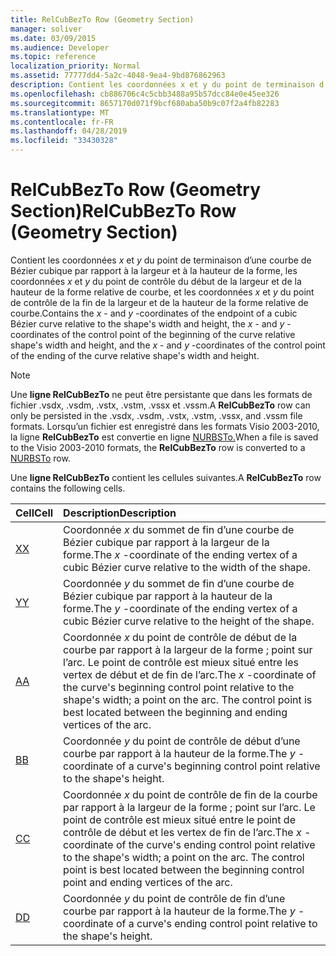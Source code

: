 ```yaml
---
title: RelCubBezTo Row (Geometry Section)
manager: soliver
ms.date: 03/09/2015
ms.audience: Developer
ms.topic: reference
localization_priority: Normal
ms.assetid: 77777dd4-5a2c-4048-9ea4-9bd876862963
description: Contient les coordonnées x et y du point de terminaison d’une courbe de Bézier cubique par rapport à la largeur et à la hauteur de la forme, les coordonnées x et y du point de contrôle du début de la largeur et de la hauteur de la forme relative de courbe, et les coordonnées x et y du point de contrôle de la fin de la largeur et de la hauteur de la forme relative de courbe.
ms.openlocfilehash: cb886706c4c5cbb3488a95b57dcc84e0e45ee326
ms.sourcegitcommit: 8657170d071f9bcf680aba50b9c07f2a4fb82283
ms.translationtype: MT
ms.contentlocale: fr-FR
ms.lasthandoff: 04/28/2019
ms.locfileid: "33430328"
---
```

# <a name="relcubbezto-row-geometry-section"></a><span data-ttu-id="d90b9-103">RelCubBezTo Row (Geometry Section)</span><span class="sxs-lookup"><span data-stu-id="d90b9-103">RelCubBezTo Row (Geometry Section)</span></span>

<span data-ttu-id="d90b9-104">Contient les coordonnées  *x*  et  *y*  du point de terminaison d’une courbe de Bézier cubique par rapport à la largeur et à la hauteur de la forme, les coordonnées  *x*  et  *y*  du point de contrôle du début de la largeur et de la hauteur de la forme relative de courbe, et les coordonnées  *x*  et  *y*  du point de contrôle de la fin de la largeur et de la hauteur de la forme relative de courbe.</span><span class="sxs-lookup"><span data-stu-id="d90b9-104">Contains the  *x*  - and  *y*  -coordinates of the endpoint of a cubic Bézier curve relative to the shape's width and height, the  *x*  - and  *y*  -coordinates of the control point of the beginning of the curve relative shape's width and height, and the  *x*  - and  *y*  -coordinates of the control point of the ending of the curve relative shape's width and height.</span></span> 
  
> [!NOTE]
> <span data-ttu-id="d90b9-105">Une **ligne RelCubBezTo** ne peut être persistante que dans les formats de fichier .vsdx, .vsdm, .vstx, .vstm, .vssx et .vssm.</span><span class="sxs-lookup"><span data-stu-id="d90b9-105">A **RelCubBezTo** row can only be persisted in the .vsdx, .vsdm, .vstx, .vstm, .vssx, and .vssm file formats.</span></span> <span data-ttu-id="d90b9-106">Lorsqu’un fichier est enregistré dans les formats Visio 2003-2010, la ligne **RelCubBezTo** est convertie en ligne [NURBSTo.](nurbsto-row-geometry-section.md)</span><span class="sxs-lookup"><span data-stu-id="d90b9-106">When a file is saved to the Visio 2003-2010 formats, the **RelCubBezTo** row is converted to a [NURBSTo](nurbsto-row-geometry-section.md) row.</span></span> 
  
<span data-ttu-id="d90b9-107">Une **ligne RelCubBezTo** contient les cellules suivantes.</span><span class="sxs-lookup"><span data-stu-id="d90b9-107">A **RelCubBezTo** row contains the following cells.</span></span> 
  
|<span data-ttu-id="d90b9-108">**Cell**</span><span class="sxs-lookup"><span data-stu-id="d90b9-108">**Cell**</span></span>|<span data-ttu-id="d90b9-109">**Description**</span><span class="sxs-lookup"><span data-stu-id="d90b9-109">**Description**</span></span>|
|:-----|:-----|
|[<span data-ttu-id="d90b9-110">X</span><span class="sxs-lookup"><span data-stu-id="d90b9-110">X</span></span>](x-cell-geometry-section.md) <br/> |<span data-ttu-id="d90b9-111">Coordonnée  *x*  du sommet de fin d’une courbe de Bézier cubique par rapport à la largeur de la forme.</span><span class="sxs-lookup"><span data-stu-id="d90b9-111">The  *x*  -coordinate of the ending vertex of a cubic Bézier curve relative to the width of the shape.</span></span>  <br/> |
|[<span data-ttu-id="d90b9-112">Y</span><span class="sxs-lookup"><span data-stu-id="d90b9-112">Y</span></span>](y-cell-geometry-section.md) <br/> |<span data-ttu-id="d90b9-113">Coordonnée  *y*  du sommet de fin d’une courbe de Bézier cubique par rapport à la hauteur de la forme.</span><span class="sxs-lookup"><span data-stu-id="d90b9-113">The  *y*  -coordinate of the ending vertex of a cubic Bézier curve relative to the height of the shape.</span></span>  <br/> |
|[<span data-ttu-id="d90b9-114">A</span><span class="sxs-lookup"><span data-stu-id="d90b9-114">A</span></span>](a-cell-geometry-section.md) <br/> |<span data-ttu-id="d90b9-115">Coordonnée  *x*  du point de contrôle de début de la courbe par rapport à la largeur de la forme ; point sur l’arc. Le point de contrôle est mieux situé entre les vertex de début et de fin de l’arc.</span><span class="sxs-lookup"><span data-stu-id="d90b9-115">The  *x*  -coordinate of the curve's beginning control point relative to the shape's width; a point on the arc. The control point is best located between the beginning and ending vertices of the arc.</span></span>  <br/> |
|[<span data-ttu-id="d90b9-116">B</span><span class="sxs-lookup"><span data-stu-id="d90b9-116">B</span></span>](b-cell-geometry-section.md) <br/> |<span data-ttu-id="d90b9-117">Coordonnée  *y*  du point de contrôle de début d’une courbe par rapport à la hauteur de la forme.</span><span class="sxs-lookup"><span data-stu-id="d90b9-117">The  *y*  -coordinate of a curve's beginning control point relative to the shape's height.</span></span>  <br/> |
|[<span data-ttu-id="d90b9-118">C</span><span class="sxs-lookup"><span data-stu-id="d90b9-118">C</span></span>](c-cell-geometry-section.md) <br/> |<span data-ttu-id="d90b9-119">Coordonnée  *x*  du point de contrôle de fin de la courbe par rapport à la largeur de la forme ; point sur l’arc. Le point de contrôle est mieux situé entre le point de contrôle de début et les vertex de fin de l’arc.</span><span class="sxs-lookup"><span data-stu-id="d90b9-119">The  *x*  -coordinate of the curve's ending control point relative to the shape's width; a point on the arc. The control point is best located between the beginning control point and ending vertices of the arc.</span></span>  <br/> |
|[<span data-ttu-id="d90b9-120">D</span><span class="sxs-lookup"><span data-stu-id="d90b9-120">D</span></span>](d-cell-geometry-section.md) <br/> |<span data-ttu-id="d90b9-121">Coordonnée  *y*  du point de contrôle de fin d’une courbe par rapport à la hauteur de la forme.</span><span class="sxs-lookup"><span data-stu-id="d90b9-121">The  *y*  -coordinate of a curve's ending control point relative to the shape's height.</span></span>  <br/> |
   

